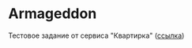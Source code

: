 # Armageddon

Тестовое задание от сервиса "Квартирка" ([ссылка](https://docs.google.com/document/d/1bSC3hgaYe69FJFKKNFHKokJ2Rs0bxkYQ9ixnBS8xn-M/edit#heading=h.zhvqi4h9zsj2))
